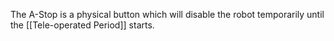 The A-Stop is a physical button which will disable the robot temporarily until the [[Tele-operated Period]] starts.